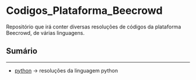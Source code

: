 # Codigos_Plataforma_Beecrowd
Repositório que irá conter diversas resoluções de códigos da plataforma Beecrowd, de várias linguagens.

## Sumário

---

- [python](./python) -> resoluções da linguagem python
